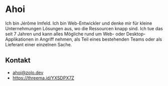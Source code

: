 # Ahoi

Ich bin Jérôme Imfeld. Ich bin Web-Entwickler und denke mir für kleine Unternehmungen Lösungen aus, wo die Ressourcen knapp sind. Ich tue das seit 7 Jahren und kann alles Mögliche rund um Web- oder Desktop-Applikationen in Angriff nehmen, als Teil eines bestehenden Teams oder als Lieferant einer einzelnen Sache.

## Kontakt

- ahoi@zolo.dev
- https://threema.id/YXSDPX7Z